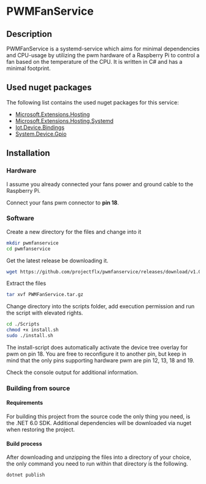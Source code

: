 # PWMFanService
## Description
PWMFanService is a systemd-service which aims for minimal dependencies and CPU-usage by utilizing the pwm hardware of a Raspberry Pi to control a fan based on the temperature of the CPU. It is written in C# and has a minimal footprint.

## Used nuget packages
The following list contains the used nuget packages for this service:
- [Microsoft.Extensions.Hosting](https://www.nuget.org/packages/Microsoft.Extensions.Hosting)
- [Microsoft.Extensions.Hosting.Systemd](https://www.nuget.org/packages/Microsoft.Extensions.Hosting.Systemd)
- [Iot.Device.Bindings](https://www.nuget.org/packages/Iot.Device.Bindings)
- [System.Device.Gpio](https://www.nuget.org/packages/System.Device.Gpio)

## Installation
### Hardware
I assume you already connected your fans power and ground cable to the Raspberry Pi.

Connect your fans pwm connector to **pin 18**.
### Software

Create a new directory for the files and change into it
```bash
mkdir pwmfanservice
cd pwmfanservice
```

Get the latest release be downloading it.
```bash
wget https://github.com/projectflx/pwmfanservice/releases/download/v1.0.0/PWMFanService.tar.gz
```
Extract the files
```bash
tar xvf PWMFanService.tar.gz
```

Change directory into the scripts folder, add execution permission and run the script with elevated rights.
```bash
cd ./Scripts
chmod +x install.sh
sudo ./install.sh
```
The install-script does automatically activate the device tree overlay for pwm on pin 18. You are free to reconfigure it to another pin, but keep in mind that the only pins supporting hardware pwm are pin 12, 13, 18 and 19.

Check the console output for additional information.

### Building from source
#### Requirements
For building this project from the source code the only thing you need, is the .NET 6.0 SDK. Additional dependencies will be downloaded via nuget when restoring the project.
#### Build process
After downloading and unzipping the files into a directory of your choice, the only command you need to run within that directory is the following.
```bash
dotnet publish
```
